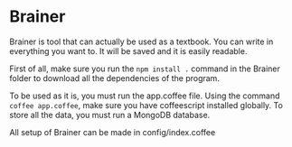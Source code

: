 # Brainer

Brainer is tool that can actually be used as a textbook. You can write in everything you want to. It will be saved and it is easily readable.

First of all, make sure you run the `npm install .` command in the Brainer folder to download all the dependencies of the program.

To be used as it is, you must run the app.coffee file. Using the command `coffee app.coffee`, make sure you have coffeescript installed globally. To store all the data, you must run a MongoDB database.

All setup of Brainer can be made in config/index.coffee
